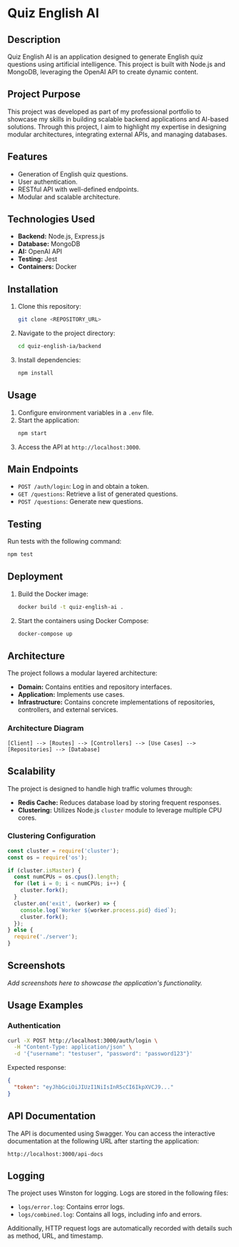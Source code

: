 # Quiz English AI

## Description
Quiz English AI is an application designed to generate English quiz questions using artificial intelligence. This project is built with Node.js and MongoDB, leveraging the OpenAI API to create dynamic content.

## Project Purpose
This project was developed as part of my professional portfolio to showcase my skills in building scalable backend applications and AI-based solutions. Through this project, I aim to highlight my expertise in designing modular architectures, integrating external APIs, and managing databases.

## Features
- Generation of English quiz questions.
- User authentication.
- RESTful API with well-defined endpoints.
- Modular and scalable architecture.

## Technologies Used
- **Backend:** Node.js, Express.js
- **Database:** MongoDB
- **AI:** OpenAI API
- **Testing:** Jest
- **Containers:** Docker

## Installation
1. Clone this repository:
   ```bash
   git clone <REPOSITORY_URL>
   ```
2. Navigate to the project directory:
   ```bash
   cd quiz-english-ia/backend
   ```
3. Install dependencies:
   ```bash
   npm install
   ```

## Usage
1. Configure environment variables in a `.env` file.
2. Start the application:
   ```bash
   npm start
   ```
3. Access the API at `http://localhost:3000`.

## Main Endpoints
- `POST /auth/login`: Log in and obtain a token.
- `GET /questions`: Retrieve a list of generated questions.
- `POST /questions`: Generate new questions.

## Testing
Run tests with the following command:
```bash
npm test
```

## Deployment
1. Build the Docker image:
   ```bash
   docker build -t quiz-english-ai .
   ```
2. Start the containers using Docker Compose:
   ```bash
   docker-compose up
   ```

## Architecture
The project follows a modular layered architecture:
- **Domain:** Contains entities and repository interfaces.
- **Application:** Implements use cases.
- **Infrastructure:** Contains concrete implementations of repositories, controllers, and external services.

### Architecture Diagram
```plaintext
[Client] --> [Routes] --> [Controllers] --> [Use Cases] --> [Repositories] --> [Database]
```

## Scalability
The project is designed to handle high traffic volumes through:
- **Redis Cache:** Reduces database load by storing frequent responses.
- **Clustering:** Utilizes Node.js `cluster` module to leverage multiple CPU cores.

### Clustering Configuration
```javascript
const cluster = require('cluster');
const os = require('os');

if (cluster.isMaster) {
  const numCPUs = os.cpus().length;
  for (let i = 0; i < numCPUs; i++) {
    cluster.fork();
  }
  cluster.on('exit', (worker) => {
    console.log(`Worker ${worker.process.pid} died`);
    cluster.fork();
  });
} else {
  require('./server');
}
```

## Screenshots
_Add screenshots here to showcase the application's functionality._

## Usage Examples
### Authentication
```bash
curl -X POST http://localhost:3000/auth/login \
  -H "Content-Type: application/json" \
  -d '{"username": "testuser", "password": "password123"}'
```
Expected response:
```json
{
  "token": "eyJhbGciOiJIUzI1NiIsInR5cCI6IkpXVCJ9..."
}
```

## API Documentation
The API is documented using Swagger. You can access the interactive documentation at the following URL after starting the application:
```
http://localhost:3000/api-docs
```

## Logging
The project uses Winston for logging. Logs are stored in the following files:
- `logs/error.log`: Contains error logs.
- `logs/combined.log`: Contains all logs, including info and errors.

Additionally, HTTP request logs are automatically recorded with details such as method, URL, and timestamp.
